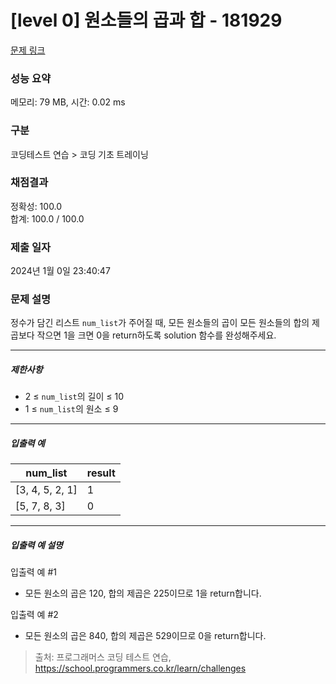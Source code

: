 # [level 0] 원소들의 곱과 합 - 181929 

[문제 링크](https://school.programmers.co.kr/learn/courses/30/lessons/181929) 

### 성능 요약

메모리: 79 MB, 시간: 0.02 ms

### 구분

코딩테스트 연습 > 코딩 기초 트레이닝

### 채점결과

정확성: 100.0<br/>합계: 100.0 / 100.0

### 제출 일자

2024년 1월 0일 23:40:47

### 문제 설명

<p>정수가 담긴 리스트 <code>num_list</code>가 주어질 때, 모든 원소들의 곱이 모든 원소들의 합의 제곱보다 작으면 1을 크면 0을 return하도록 solution 함수를 완성해주세요.</p>

<hr>

<h5>제한사항</h5>

<ul>
<li>2 ≤ <code>num_list</code>의 길이 ≤ 10</li>
<li>1 ≤ <code>num_list</code>의 원소 ≤ 9</li>
</ul>

<hr>

<h5>입출력 예</h5>
<table class="table">
        <thead><tr>
<th>num_list</th>
<th>result</th>
</tr>
</thead>
        <tbody><tr>
<td>[3, 4, 5, 2, 1]</td>
<td>1</td>
</tr>
<tr>
<td>[5, 7, 8, 3]</td>
<td>0</td>
</tr>
</tbody>
      </table>
<hr>

<h5>입출력 예 설명</h5>

<p>입출력 예 #1</p>

<ul>
<li>모든 원소의 곱은 120, 합의 제곱은 225이므로 1을 return합니다.</li>
</ul>

<p>입출력 예 #2</p>

<ul>
<li>모든 원소의 곱은 840, 합의 제곱은 529이므로 0을 return합니다.</li>
</ul>


> 출처: 프로그래머스 코딩 테스트 연습, https://school.programmers.co.kr/learn/challenges